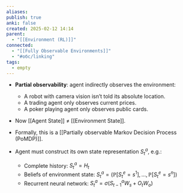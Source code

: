 ```yaml
---
aliases: 
publish: true
anki: false
created: 2025-02-12 14:14
parent:
  - "[[Environment (RL)]]"
connected:
  - "[[Fully Observable Environments]]"
  - "#обс/linking"
tags:
  - empty
---
```


- **Partial observability**: agent indirectly observes the environment:
  - A robot with camera vision isn’t told its absolute location.
  - A trading agent only observes current prices.
  - A poker playing agent only observes public cards.

- Now [[Agent State]]  $\neq$ [[Environment State]].

- Formally, this is a  [[Partially observable Markov Decision Process (PoMDP)]].

- Agent must construct its own state representation $S^a_t$, e.g.:
  - Complete history: $S^a_t = H_t$
  - Beliefs of environment state: $S^a_t = \left( \mathbb{P}[S^e_t = s^1], \dots, \mathbb{P}[S^e_t = s^n] \right)$
  - Recurrent neural network: $S^a_t = \sigma(S^a_{t-1} W_s + O_t W_o)$

